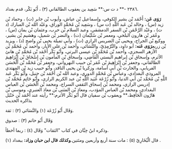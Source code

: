 ٢٣٨٦ -** د ت س:** سَعِيد بن يعقوب الطالقاني (٣) ، أَبُو بَكْر، قدم بغداد.

**رَوَى عَن:** أَحْمَد بْن بشير الكوفي، وإسماعيل بْن عياش، وأيوب بْن جابر (ت) ، وحماد بْن زيد (س) ، وخالد بْن عَبد اللَّهِ (ت س) ، وسَعِيد بْن مُحَمَّدٍ الوراق، وعَبْد الله بْن المبارك (د ت) ، وعَبْد الرَّحْمَنِ بْن السفر الدمشقي، وعبد السلام بْن حرب، وعثمان بْن يمان (س) ، وعُمَر بْن هارون البلخي، ومعمر بْن سُلَيْمان (ت) ، والنضر بْن شميل، وهشيم بْن بشير، ووكيع بْن الجراح، ويحيى بْن الضريس الرازي (ت) ، وأبي تميلة يحيى بْن واضح (د) ، ويزيد بْن زريع**رَوَى عَنه:** أبو داود، والتِّرْمِذِيّ، والنَّسَائي، وأحمد بْن علي الأبار، وأحمد بْن مُحَمَّدِ بْن الأزهر السجزي، وأحمد بْن مُحَمَّدِ بْن عيسى البرتي، وأَبُو بَكْر أَحْمَد بْن مُحَمَّدِ بْنِ هانئ الأثرم، وإسحاق بْن إبراهيم البستي الْقَاضِي، وإسحاق بْن المأمون بْن إِسْحَاقَ بْن إِبْرَاهِيمَ الطالقاني، وجعفر بْن إِبْرَاهِيمَ بْن عُمَر بْن حبيب النهرواني، وجعفر بْن مُحَمَّد بْن الْحَسَن الفريابي، والحارث بْن أَبي أسامة، وزكريا بْن يحيى الناقد، وأَبُو حبيب زيد بْن المهتدي المروذي البغدادي، وعباس بْن مُحَمَّدٍ الدوري، وعبد الله بْن أَحْمَد بْن حنبل، وأَبُو بَكْر عَبد اللَّهِ بْن مُحَمَّد بْن أَبي الدنيا، وأَبُو زُرْعَة عُبَيد اللَّهِ بْن عبد الكريم الرازي، وأَبُو حَاتِم مُحَمَّد بْن إدريس الرازي، ومحمد بْن إسحاق الثقفي السراج، ومحمد بْن الْحَسَن بْن العباس البغدادي، ومحمد بْن العباس المؤدب، ومعاذ بْن المثنى بْن معاذ العنبري، وموسى بْن هَارُون الْحَافِظ،** ويعقوب بْن سفيان قال أَبُو بَكْر الأثرم:** رأيته عند أَحْمَد بْن حَنْبَل يذاكره الحديث

وَقَال أَبُو زُرْعَة (١) والنَّسَائي (٢) : ثقة.

وَقَال أَبُو حاتم (٣) : صدوق

وذكره ابنُ حِبَّان في كتاب "الثقات" وَقَال (٤) : ربما أخطأ.

قال الْبُخَارِيّ (٥) : مات سنة أربع وأربعين ومئتين.**وكذلك قال ابن حبان وزاد:** ببغداد (١) .